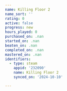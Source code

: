 ```yaml
---
name: Killing Floor 2
name_sort: ''
rating: 0
active: false
progress: new
hours_played: 0
purchased_on: .nan
started_on: .nan
beaten_on: .nan
completed_on: .nan
mastered_on: .nan
identifiers:
  - type: steam
    appid: '232090'
    name: Killing Floor 2
    synced_on: '2024-10-10'

---
```

